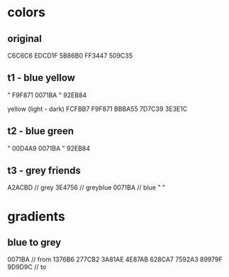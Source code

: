 # colors

## original

C6C6C6
EDCD1F
5B86B0
FF3447
509C35

## t1 - blue yellow
"
F9F871
0071BA
"
92EB84

yellow (light - dark)
FCFBB7
F9F871
BBBA55
7D7C39
3E3E1C

## t2 - blue green
"
00D4A9
0071BA
"
92EB84

## t3 - grey friends

A2ACBD // grey
3E4756 // greyblue
0071BA // blue
"
"

# gradients

## blue to grey

0071BA // from
1376B6
277CB2
3A81AE
4E87AB
628CA7
7592A3
89979F
9D9D9C // to


